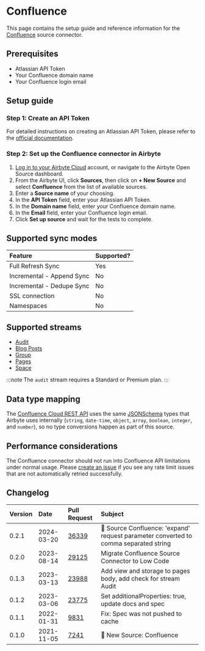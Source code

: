 # Confluence

This page contains the setup guide and reference information for the
[Confluence](https://www.atlassian.com/software/confluence) source connector.

## Prerequisites

- Atlassian API Token
- Your Confluence domain name
- Your Confluence login email

## Setup guide

### Step 1: Create an API Token

For detailed instructions on creating an Atlassian API Token, please refer to the
[official documentation](https://support.atlassian.com/atlassian-account/docs/manage-api-tokens-for-your-atlassian-account/).

### Step 2: Set up the Confluence connector in Airbyte

1. [Log in to your Airbyte Cloud](https://cloud.airbyte.com/workspaces) account, or navigate to the
   Airbyte Open Source dashboard.
2. From the Airbyte UI, click **Sources**, then click on **+ New Source** and select **Confluence**
   from the list of available sources.
3. Enter a **Source name** of your choosing.
4. In the **API Token** field, enter your Atlassian API Token.
5. In the **Domain name** field, enter your Confluence domain name.
6. In the **Email** field, enter your Confluence login email.
7. Click **Set up source** and wait for the tests to complete.

## Supported sync modes

| Feature                   | Supported? |
| :------------------------ | :--------- |
| Full Refresh Sync         | Yes        |
| Incremental - Append Sync | No         |
| Incremental - Dedupe Sync | No         |
| SSL connection            | No         |
| Namespaces                | No         |

## Supported streams

- [Audit](https://developer.atlassian.com/cloud/confluence/rest/api-group-audit/#api-wiki-rest-api-audit-get)
- [Blog Posts](https://developer.atlassian.com/cloud/confluence/rest/api-group-content/#api-wiki-rest-api-content-get)
- [Group](https://developer.atlassian.com/cloud/confluence/rest/api-group-group/#api-wiki-rest-api-group-get)
- [Pages](https://developer.atlassian.com/cloud/confluence/rest/api-group-content/#api-wiki-rest-api-content-get)
- [Space](https://developer.atlassian.com/cloud/confluence/rest/api-group-space/#api-wiki-rest-api-space-get)

:::note The `audit` stream requires a Standard or Premium plan. :::

## Data type mapping

The
[Confluence Cloud REST API](https://developer.atlassian.com/cloud/confluence/rest/v1/intro/#about)
uses the same [JSONSchema](https://json-schema.org/understanding-json-schema/reference/index.html)
types that Airbyte uses internally \(`string`, `date-time`, `object`, `array`, `boolean`, `integer`,
and `number`\), so no type conversions happen as part of this source.

## Performance considerations

The Confluence connector should not run into Confluence API limitations under normal usage. Please
[create an issue](https://github.com/airbytehq/airbyte/issues) if you see any rate limit issues that
are not automatically retried successfully.

## Changelog

| Version | Date       | Pull Request                                             | Subject                                                                              |
| :------ | :--------- | :------------------------------------------------------- | :----------------------------------------------------------------------------------- |
| 0.2.1   | 2024-03-20 | [36339](https://github.com/airbytehq/airbyte/pull/36339) | 🐛 Source Confluence: 'expand' request parameter converted to comma separated string |
| 0.2.0   | 2023-08-14 | [29125](https://github.com/airbytehq/airbyte/pull/29125) | Migrate Confluence Source Connector to Low Code                                      |
| 0.1.3   | 2023-03-13 | [23988](https://github.com/airbytehq/airbyte/pull/23988) | Add view and storage to pages body, add check for stream Audit                       |
| 0.1.2   | 2023-03-06 | [23775](https://github.com/airbytehq/airbyte/pull/23775) | Set additionalProperties: true, update docs and spec                                 |
| 0.1.1   | 2022-01-31 | [9831](https://github.com/airbytehq/airbyte/pull/9831)   | Fix: Spec was not pushed to cache                                                    |
| 0.1.0   | 2021-11-05 | [7241](https://github.com/airbytehq/airbyte/pull/7241)   | 🎉 New Source: Confluence                                                            |
